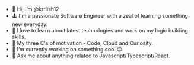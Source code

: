 - 👋 Hi, I’m @krriish12
- 🕹️ I'm a passionate Software Engineer with a zeal of learning something new everyday.
- 💝 I love to learn about latest technologies and work on my logic building skills.
- 🚀 My three C's of motivation - Code, Cloud and Curiosity.
- 🔭 I’m currently working on something cool 😉.
- 💬 Ask me about anything related to Javascript/Typescript/React.




